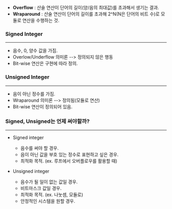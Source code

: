 
* **Overflow** : 산술 연산이 단어의 길이(양/음의 최대값)를 초과해서 생기는 결과.
* **Wraparound** : 산술 연산이 단어의 길이를 초과해 2^N(N은 단어의 비트 수)로 모듈로 연산을 수행하는 것.

### Signed Integer
---

* 음수, 0, 양수 값을 가짐.
* Overlow/Underflow 의미론 --> 정의되지 않은 행동
* Bit-wise 연산은 구현에 따라 정의. 

### Unsigned Integer
---

* 음이 아닌 정수를 가짐.
* Wraparound 의미론 --> 정의됨(모듈로 연산)
* Bit-wise 연산이 정의되어 있음.


### Signed, Unsigned는 언제 써야할까?
---

* Signed integer
	* 음수를 써야 할 경우.
	* 음이 아닌 값을 부호 있는 정수로 표현하고 싶은 경우.
	* 최적화 목적. (ex. 루프에서 오버플로우를 활용할 때)

* Unsigned integer
	* 음수가 될 일이 없는 값일 경우.
	* 비트마스크 값일 경우.
	* 최적화 목적. (ex. 나눗셈, 모듈로)
	* 안정적인 시스템을 원할 경우.